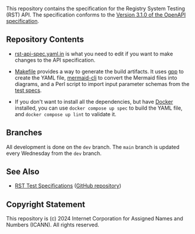 This repository contains the specification for the Registry System Testing (RST)
API. The specification conforms to the [Version 3.1.0 of the OpenAPI
specification](https://spec.openapis.org/oas/latest.html).

## Repository Contents

* [rst-api-spec.yaml.in](https://github.com/icann/rst-api-spec/blob/main/rst-api-spec.yaml.in)
  is what you need to edit if you want to make changes to the API specification.

* [Makefile](Makefile) provides a way to generate the build artifacts. It uses
  [gpp](https://logological.org/gpp) to create the YAML file, [mermaid-cli](https://github.com/mermaid-js/mermaid-cli)
  to convert the Mermaid files into diagrams, and a Perl script to import input
  parameter schemas from the [test specs](https://github.com/icann/rst-test-specs).

* If you don't want to install all the dependencies, but have
  [Docker](https://docker.com) installed, you can use `docker compose up spec`
  to build the YAML file, and `docker compose up lint` to validate it.

## Branches

All development is done on the `dev` branch. The `main` branch is updated every
 Wednesday from the `dev` branch.

## See Also

* [RST Test Specifications](https://icann.github.io/rst-test-specs/) ([GitHub repository](https://github.com/icann/rst-test-specs))

## Copyright Statement

This repository is (c) 2024 Internet Corporation for Assigned Names and Numbers
(ICANN). All rights reserved.
